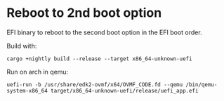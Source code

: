 # Reboot to 2nd boot option
EFI binary to reboot to the second boot option in the EFI boot order.

Build with:

```
cargo +nightly build --release --target x86_64-unknown-uefi
```

Run on arch in qemu:

```
uefi-run -b /usr/share/edk2-ovmf/x64/OVMF_CODE.fd --qemu /bin/qemu-system-x86_64 target/x86_64-unknown-uefi/release/uefi_app.efi
```
